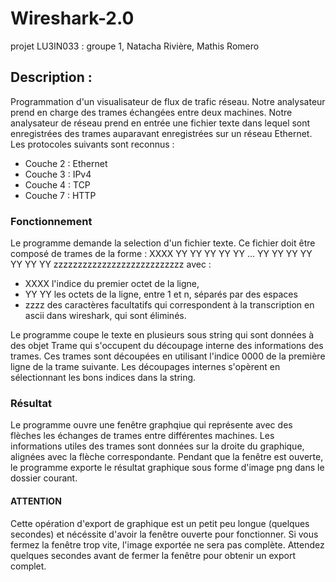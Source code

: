 # Wireshark-2.0
projet LU3IN033 : groupe 1, Natacha Rivière, Mathis Romero

## Description :
Programmation d'un visualisateur de flux de trafic réseau. Notre analysateur prend en charge des trames échangées entre deux machines.
Notre analysateur de réseau prend en entrée une fichier texte dans lequel sont enregistrées des trames auparavant enregistrées sur un réseau Ethernet.
Les protocoles suivants sont reconnus :
- Couche 2 : Ethernet
- Couche 3 : IPv4
- Couche 4 : TCP
- Couche 7 : HTTP

### Fonctionnement
Le programme demande la selection d'un fichier texte. Ce fichier doit être composé de trames de la forme :
XXXX  YY YY YY YY YY ... YY YY YY YY YY YY YY zzzzzzzzzzzzzzzzzzzzzzzzzzz
avec :

- XXXX l'indice du premier octet de la ligne, 
- YY YY les octets de la ligne, entre 1 et n, séparés par des espaces
- zzzz des caractères facultatifs qui correspondent à la transcription en ascii dans wireshark, qui sont éliminés.

Le programme coupe le texte en plusieurs sous string qui sont données à des objet Trame qui s'occupent du découpage interne des informations des trames.
Ces trames sont découpées en utilisant l'indice 0000 de la première ligne de la trame suivante. 
Les découpages internes s'opèrent en sélectionnant les bons indices dans la string.

### Résultat
Le programme ouvre une fenêtre graphqiue qui représente avec des flèches les échanges de trames entre différentes machines. Les informations utiles des trames sont données sur la droite du graphique, alignées avec la flèche correspondante.
Pendant que la fenêtre est ouverte, le programme exporte le résultat graphique sous forme d'image png dans le dossier courant. 
#### ATTENTION
Cette opération d'export de graphique est un petit peu longue (quelques secondes) et nécéssite d'avoir la fenêtre ouverte pour fonctionner. Si vous fermez la fenêtre trop vite, l'image exportée ne sera pas complète. Attendez quelques secondes avant de fermer la fenêtre pour obtenir un export complet.